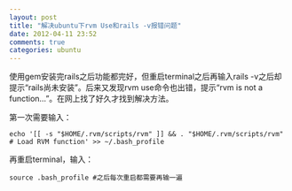 ```yaml
---
layout: post
title: "解决ubuntu下rvm Use和rails -v报错问题"
date: 2012-04-11 23:52
comments: true
categories: ubuntu
---
```


使用gem安装完rails之后功能都完好，但重启terminal之后再输入rails -v之后却提示“rails尚未安装”。后来又发现rvm use命令也出错，提示“rvm is not a function…”。在网上找了好久才找到解决方法。

第一次需要输入：

```
echo '[[ -s "$HOME/.rvm/scripts/rvm" ]] && . "$HOME/.rvm/scripts/rvm" # Load RVM function' >> ~/.bash_profile
```

再重启terminal，输入：

```
source .bash_profile #之后每次重启都需要再输一遍